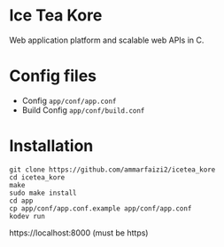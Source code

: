 # Ice Tea Kore
Web application platform and scalable web APIs in C.

# Config files
- Config `app/conf/app.conf`
- Build Config `app/conf/build.conf`

# Installation
```shell
git clone https://github.com/ammarfaizi2/icetea_kore
cd icetea_kore
make
sudo make install
cd app
cp app/conf/app.conf.example app/conf/app.conf
kodev run
```
https://localhost:8000 (must be https)
